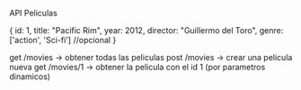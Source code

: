 API Peliculas

{
    id: 1,
    title: "Pacific Rim",
    year: 2012,
    director: "Guillermo del Toro",
    genre: ['action', 'Sci-fi'] //opcional
}

get /movies -> obtener todas las peliculas
post /movies -> crear una pelicula nueva
get /movies/1 -> obtener la pelicula con el id 1 (por parametros dinamicos)
